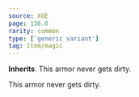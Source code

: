 ```yaml
---
source: XGE
page: 136.0
rarity: common
type: ['generic variant']
tag: item/magic
---
```


**Inherits**. This armor never gets dirty.


This armor never gets dirty.


